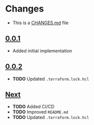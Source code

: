 # Changes
- This is a [CHANGES.md](https://go.s3d.club/changes.html) file

## [0.0.1](https://github.com/s3d-club/s3d-cli/tree/0.0.1)
- Added initial implementation

## [0.0.2](https://github.com/s3d-club/s3d-cli/tree/work/0.0.2)
- **TODO** Updated `.terraform.lock.hcl`

## [Next](https://github.com/s3d-club/s3d-cli/tree/next)
- **TODO** Added CI/CD
- **TODO** Improved `README.md`
- **TODO** Updated `.terraform.lock.hcl`
